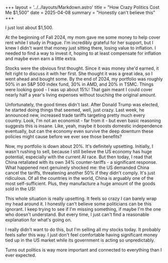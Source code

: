 +++
layout = '../../layouts/Markdown.astro'
title = "How Crazy Politics Cost Me $1,500"
date = 2025-04-08
summary = "Honestly can't believe this"
+++

I just lost about $1,500.

At the beginning of Fall 2024, my mom gave me some money to help cover rent while I study in Prague. I'm incredibly grateful for her support, but I knew I didn't want that money just sitting there, losing value to inflation. I needed to find a way to invest it, hoping to at least compensate for inflation and maybe even earn a little extra.

Stocks were the obvious first thought. Since it was money she'd earned, it felt right to discuss it with her first. She thought it was a great idea, so I went ahead and bought some. By the end of 2024, my portfolio was roughly 50% in an S&P 500 index fund, 30% in AMD, and 20% in TSMC. Things were looking good - I was up about 15%! That gain meant I could cover nearly half a year's living expenses without touching the original amount.

Unfortunately, the good times didn't last. After Donald Trump was elected, he started doing things that seemed, well, just crazy. Last week, he announced new, increased trade tariffs targeting pretty much every country. Look, I'm not an economist - far from it - but even basic reasoning suggests this is insane. Like, yeah, maybe it boosts domestic independence eventually, but can the economy even survive the deep downturn these policies might cause before we ever see those benefits?

Now, my portfolio is down about 20%. It's definitely upsetting. Initially, I wasn't rushing to sell, because I still believe the US economy has huge potential, especially with the current AI race. But then today, I read that China retaliated with its own 34% counter-tariffs - a significant response. What happened next genuinely shocked me: the US demanded China cancel the tariffs, threatening another 50% if they didn't comply. It's just ridiculous. Of all the countries in the world, China is arguably one of the most self-sufficient. Plus, they manufacture a huge amount of the goods sold in the US!

This whole situation is really upsetting. It feels so crazy I can barely wrap my head around it. I honestly can't believe some politicians can be this ignorant. I keep trying to see if I'm missing something, if maybe I'm the one who doesn't understand. But every time, I just can't find a reasonable explanation for what's going on.

I really didn't want to do this, but I'm selling all my stocks today. It probably feels safer this way. I just don't feel comfortable having significant money tied up in the US market while its government is acting so unpredictably.

Turns out politics is way more important and connected to everything than I ever expected.

